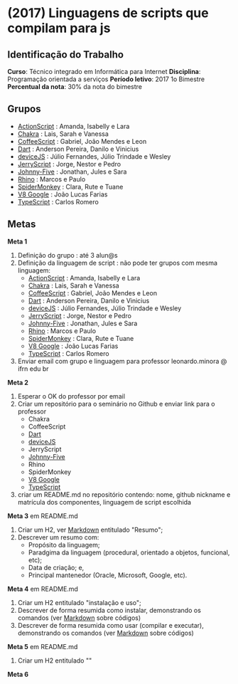 # [](#header-1) (2017) Linguagens de scripts que compilam para js

## [](#header-2) Identificação do Trabalho

**Curso**: Técnico integrado em Informática para Internet
**Disciplina**: Programação orientada a serviços
**Período letivo**: 2017 1o Bimestre
**Percentual da nota**: 30% da nota do bimestre

## [](#header-2) Grupos
- [ActionScript]() : Amanda, Isabelly e Lara
- [Chakra]() : Lais, Sarah e Vanessa
- [CoffeeScript]() :  Gabriel, João Mendes e Leon
- [Dart](https://github.com/Fisiquelaz/LinguagemDart) : Anderson Pereira, Danilo e Vinicius
- [deviceJS](https://github.com/JulioTrindade/devicejs) : Júlio Fernandes, Júlio Trindade e Wesley
- [JerryScript]() : Jorge, Nestor e Pedro
- [Johnny-Five](https://github.com/johnny99tech/Johnny-Five) : Jonathan, Jules e Sara
- [Rhino]() : Marcos e Paulo
- [SpiderMonkey]() : Clara, Rute e Tuane
- [V8 Google](https://github.com/John-Luke/Seminario-POS) : João Lucas Farias
- [TypeScript](https://github.com/carlosr02/TypeScript) : Carlos Romero



## [](#header-2) Metas

**Meta 1**
1. Definição do grupo : até 3 alun@s
2. Definição da linguagem de script : não pode ter grupos com mesma linguagem:
    - [ActionScript](http://help.adobe.com/en_US/ActionScript/3.0_ProgrammingAS3/WS5b3ccc516d4fbf351e63e3d118a9b90204-7ec7.html) : Amanda, Isabelly e Lara
    - [Chakra](https://github.com/Microsoft/ChakraCore) : Lais, Sarah e Vanessa
    - [CoffeeScript](http://coffeescript.org) :  Gabriel, João Mendes e Leon
    - [Dart](https://www.dartlang.org) : Anderson Pereira, Danilo e Vinicius
    - [deviceJS](http://devicejs.org) : Júlio Fernandes, Júlio Trindade e Wesley
    - [JerryScript](http://jerryscript.net) : Jorge, Nestor e Pedro
    - [Johnny-Five](http://johnny-five.io) : Jonathan, Jules e Sara
    - [Rhino](https://developer.mozilla.org/pt-BR/docs/Mozilla/Projects/Rhino) : Marcos e Paulo
    - [SpiderMonkey](https://developer.mozilla.org/en-US/docs/Mozilla/Projects/SpiderMonkey) : Clara, Rute e Tuane
    - [V8 Google](https://developers.google.com/v8/) : João Lucas Farias
    - [TypeScript](https://www.typescriptlang.org) : Carlos Romero
3. Enviar email com grupo e linguagem para professor leonardo.minora @ ifrn edu br

**Meta 2**
1. Esperar o OK do professor por email
2. Criar um repositório para o seminário no Github e enviar link para o professor
    - Chakra
    - CoffeeScript
    - [Dart](https://github.com/Fisiquelaz/LinguagemDart)
    - [deviceJS](https://github.com/JulioTrindade/devicejs)
    - JerryScript
    - [Johnny-Five](https://github.com/johnny99tech/Johnny-Five)
    - Rhino
    - SpiderMonkey
    - [V8 Google](https://github.com/John-Luke/Seminario-POS)
    - [TypeScript](https://github.com/carlosr02/TypeScript)
3. criar um README.md no repositório contendo: nome, github nickname e matrícula dos componentes, linguagem de script escolhida

**Meta 3** em README.md
1. Criar um H2, ver [Markdown](https://en.support.wordpress.com/markdown-quick-reference/) entitulado "Resumo";
2. Descrever um resumo com:
    - Propósito da linguagem;
    - Paradgima da linguagem (procedural, orientado a objetos, funcional, etc);
    - Data de criação; e,
    - Principal mantenedor (Oracle, Microsoft, Google, etc).


**Meta 4** em README.md
1. Criar um H2 entitulado "instalação e uso";
2. Descrever de forma resumida como instalar, demonstrando os comandos (ver [Markdown](https://en.support.wordpress.com/markdown-quick-reference/) sobre códigos)
3. Descrever de forma resumida como usar (compilar e executar), demonstrando os comandos (ver [Markdown](https://en.support.wordpress.com/markdown-quick-reference/) sobre códigos)

**Meta 5** em README.md
1. Criar um H2 entitulado ""

**Meta 6**
